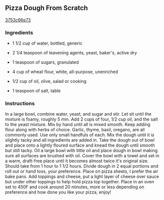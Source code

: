 ## Pizza Dough From Scratch

[3753c66e73](https://cookpad.com/us/recipes/368110-pizza-dough-from-scratch)

### Ingredients

 - 1 1/2 cup of water, bottled, generic

 - 2 1/4 teaspoon of leavening agents, yeast, baker's, active dry

 - 1 teaspoon of sugars, granulated

 - 4 cup of wheat flour, white, all-purpose, unenriched

 - 1/2 cup of oil, olive, salad or cooking

 - 1 teaspoon of salt, table

### Instructions

In a large bowl, combine water, yeast, and sugar and stir. Let sit until the mixture is foamy, roughly 5 min. Add 2 cups of four, 1/2 cup oil, and the salt to the yeast mixture. Mix by hand until all is mixed smooth. Keep adding flour along with herbs of choice. Garlic, thyme, basil, oregano, are all commonly used. Use only small handfuls of each. Mix the dough until it is slightly tacky and all ingredients are added in. Take the dough out of bowl and place onto a lightly floured surface and knead the dough until smooth but still tacky. Oil a large bowl with little oil and place dough in bowl making sure all surfaces are brushed with oil. Cover the bowl with a towel and set in a warm, draft-free place until it becomes almost twice it's original size. Should take from 1 hour to 1 1/2 hours. Divide dough in 2 equal portions and roll out or hand toss, your preference. Place on pizza sheets, I prefer the air bake pans. Add toppings and cheese, put a light layer of cheese over sauce but under other toppings to help hold pizza top together. Place in an oven set to 450F and cook around 20 minutes, more or less depending on preference and how done you like your pizza, enjoy!
